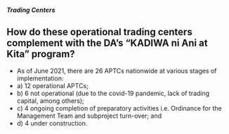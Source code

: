 ##### Trading Centers

## How do these operational trading centers complement with the DA’s “KADIWA ni Ani at Kita” program?


 - As of June 2021, there are 26 APTCs nationwide at various stages of implementation: 
 - a) 12 operational APTCs; 
 - b) 6 not operational (due to the covid-19 pandemic, lack of trading capital, among others); 
 - c) 4 ongoing completion of preparatory activities i.e. Ordinance for the Management Team and subproject turn-over; and 
 - d) 4 under construction.
